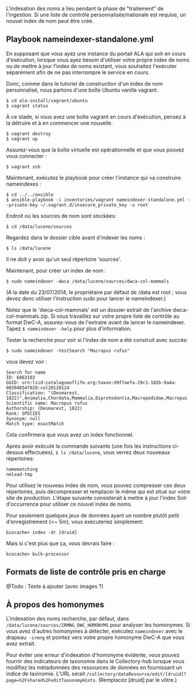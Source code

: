 L'indexation des noms a lieu pendant la phase de "traitement" de l'ingestion. Si une liste de contrôle personnalisée/nationale est requise, un nouvel index de nom peut être créé.

## Playbook nameindexer-standalone.yml

En supposant que vous ayez une instance du portail ALA qui soit en cours d'exécution, lorsque vous ayez besoin d'utiliser votre propre index de noms ou de mettre à jour l'index de noms existant, vous souhaitez l'exécuter séparément afin de ne pas interrompre le service en cours.

Donc, comme dans le tutoriel de construction d'un index de nom personnalisé, nous partons d'une boîte Ubuntu vanilla vagrant.

    $ cd ala-install/vagrant/ubuntu
    $ vagrant status

À ce stade, si vous avez une boîte vagrant en cours d'exécution, pensez à la détruire et à en commencer une nouvelle.

    $ vagrant destroy
    $ vagrant up

Assurez-vous que la boîte virtuelle est opérationnelle et que vous pouvez vous connecter :

    $ vagrant ssh

Maintenant, exécutez le playbook pour créer l'instance qui va construire nameindexes :

    $ cd ../../ansible
    $ ansible-playbook -i inventories/vagrant nameindexer-standalone.yml --private-key ~/.vagrant.d/insecure_private_key -u root

Endroit où les sources de nom sont stockées:

    $ cd /data/lucene/sources

Regardez dans le dossier cible avant d'indexer les noms :

    $ ls /data/lucene

Il ne doit y avoir qu'un seul répertoire 'sources'.

Maintenant, pour créer un index de nom :

    $ sudo nameindexer -dwca /data/lucene/sources/dwca-col-mammals

(A la date du 23/07/2014, le propriétaire par défaut de /data est root ; vous devez donc utiliser l'instruction sudo pour lancer le nameindexer.)

Notez que le 'dwca-col-mammals' est un dossier extrait de l'archive dwca-col-mammals.zip. Si vous travaillez sur votre propre liste de contrôle au format DwC-A, assurez-vous de l'extraire avant de lancer le nameindexer. Tapez `$ nameindexer -help` pour plus d'information.

Tester la recherche pour voir si l'index de nom a été construit avec succès:

    $ sudo nameindexer -testSearch "Macropus rufus"

vous devez voir :

    Search for name
    ID: 6863103
    GUID: urn:lsid:catalogueoflife.org:taxon:d9f7aefa-29c1-102b-9a4a-00304854f820:col20120124
    Classification: "(Desmarest, 1822)",Animalia,Chordata,Mammalia,Diprotodontia,Macropodidae,Macropus
    Scientific name: Macropus rufus
    Authorship: (Desmarest, 1822)
    Rank: SPECIES
    Synonym: null
    Match type: exactMatch

Cela confirmera que vous avez un index fonctionnel.

Après avoir exécuté la commande suivante (une fois les instructions ci-dessus effectuées), `$ ls /data/lucene`, vous verrez deux nouveaux répertoires:

    namematching
    nmload-tmp
Pour utilisez le nouveau index de nom, vous pouvez compresser ces deux répertoires, puis décompresser et remplacer le même qui est situé sur votre site de production. L'étape suivante consisterait à mettre à jour l'index Solr d'occurrence pour utiliser ce nouvel index de noms.

Pour seulement quelques jeux de données ayant un nombre plutôt petit d'enregistrement (<~ 5m), vous exécuteriez simplement:

    biocache> index -dr [druid]

Mais si c'est plus que ça, vous devrais faire :

    biocache> bulk-processor

## Formats de liste de contrôle pris en charge

@Todo : Texte à ajouter (avec images ?) 

## À propos des homonymes

L'indexation des noms recherche, par défaut, dans `/data/lucene/sources/IRMNG_DWC_HOMONYMS` pour analyser les homonymes. Si vous avez d'autres homonymes à détecter, exécutez `nameindexer` avec le drapeau` -irmng` et pointez vers votre propre homonyme DwC-A que vous avez extrait.

Pour éviter une erreur d'indexation d'homonyme évidente, vous pouvez fournir des indicateurs de taxonomie dans le Collectory-hub lorsque vous modifiez les métadonnées des ressources de données en fournissant un indice de taxinomie. L'URL serait `/collectory/dataResource/edit/[druid]?page=%2Fshared%2FeditTaxonomyHints`. (Remplacez [druid] par le vôtre.)